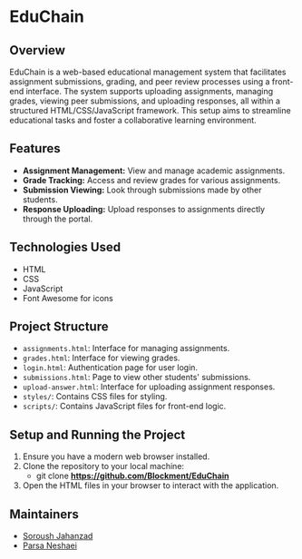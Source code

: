 # EduChain

## Overview
EduChain is a web-based educational management system that facilitates assignment submissions, grading, and peer review processes using a front-end interface. The system supports uploading assignments, managing grades, viewing peer submissions, and uploading responses, all within a structured HTML/CSS/JavaScript framework. This setup aims to streamline educational tasks and foster a collaborative learning environment.

## Features
- **Assignment Management:** View and manage academic assignments.
- **Grade Tracking:** Access and review grades for various assignments.
- **Submission Viewing:** Look through submissions made by other students.
- **Response Uploading:** Upload responses to assignments directly through the portal.

## Technologies Used
- HTML
- CSS
- JavaScript
- Font Awesome for icons

## Project Structure
- `assignments.html`: Interface for managing assignments.
- `grades.html`: Interface for viewing grades.
- `login.html`: Authentication page for user login.
- `submissions.html`: Page to view other students' submissions.
- `upload-answer.html`: Interface for uploading assignment responses.
- `styles/`: Contains CSS files for styling.
- `scripts/`: Contains JavaScript files for front-end logic.

## Setup and Running the Project
1. Ensure you have a modern web browser installed.
2. Clone the repository to your local machine:
    - git clone **https://github.com/Blockment/EduChain**
3. Open the HTML files in your browser to interact with the application.

## Maintainers

- [Soroush Jahanzad](https://github.com/SJahanzad)
- [Parsa Neshaei](https://github.com/spneshaei)